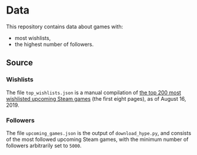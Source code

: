 # Data

This repository contains data about games with:
-   most wishlists,
-   the highest number of followers.

## Source

### Wishlists

The file `top_wishlists.json` is a manual compilation of [the top 200 most wishlisted upcoming Steam games](https://store.steampowered.com/search/?filter=popularwishlist)
(the first eight pages), as of August 16, 2019.

### Followers

The file `upcoming_games.json` is the output of `download_hype.py`, and consists of the most followed upcoming Steam
games, with the minimum number of followers arbitrarily set to `5000`.
